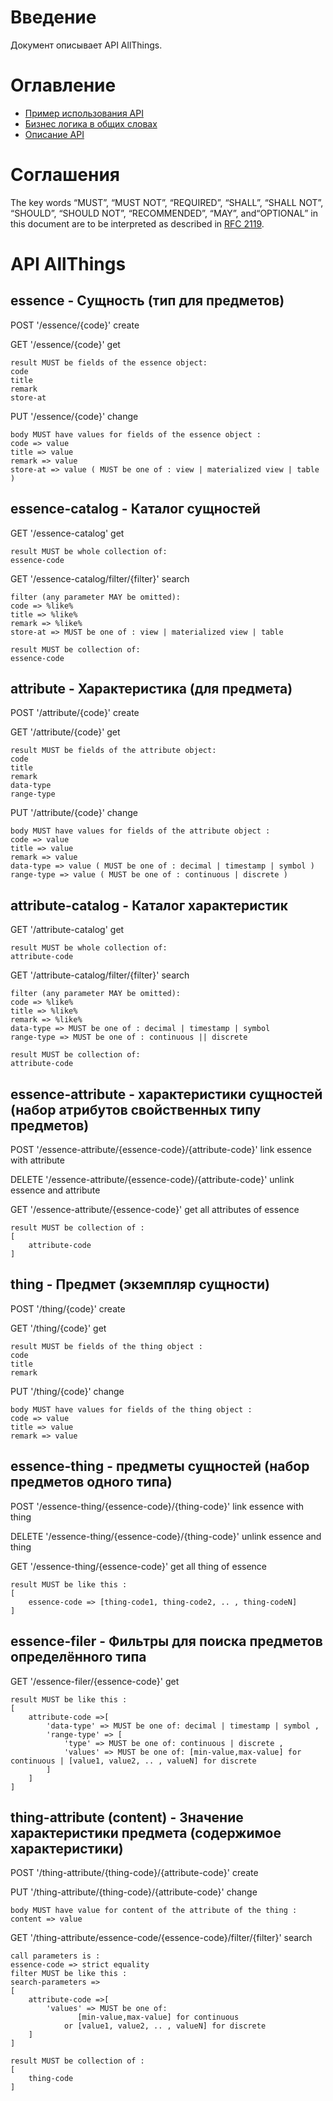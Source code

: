 # Введение
Документ описывает API AllThings.
# Оглавление
- [Пример использования API](/readme.md)
- [Бизнес логика в общих словах](/inner-workings.md)
- [Описание API](/api-specification.md)
# Соглашения

The key words “MUST”, “MUST NOT”, “REQUIRED”, “SHALL”, “SHALL NOT”,
“SHOULD”, “SHOULD NOT”, “RECOMMENDED”, “MAY”, and“OPTIONAL” in this
document are to be interpreted as described in
[RFC 2119](http://tools.ietf.org/html/rfc2119]).


# API AllThings

## essence - Сущность (тип для предметов)

POST '/essence/{code}' create

GET '/essence/{code}' get
```
result MUST be fields of the essence object:
code
title
remark
store-at
```
PUT '/essence/{code}' change
```
body MUST have values for fields of the essence object :
code => value
title => value
remark => value
store-at => value ( MUST be one of : view | materialized view | table )
```
## essence-catalog - Каталог сущностей

GET '/essence-catalog' get
```
result MUST be whole collection of:
essence-code
```
GET '/essence-catalog/filter/{filter}' search
```
filter (any parameter MAY be omitted):
code => %like%
title => %like%
remark => %like%
store-at => MUST be one of : view | materialized view | table

result MUST be collection of:
essence-code
```
## attribute - Характеристика (для предмета)

POST '/attribute/{code}' create

GET '/attribute/{code}' get
```
result MUST be fields of the attribute object:
code
title
remark
data-type
range-type
```
PUT '/attribute/{code}' change
```
body MUST have values for fields of the attribute object :
code => value
title => value
remark => value
data-type => value ( MUST be one of : decimal | timestamp | symbol )
range-type => value ( MUST be one of : continuous | discrete )
```
## attribute-catalog - Каталог характеристик

GET '/attribute-catalog' get
```
result MUST be whole collection of:
attribute-code
```
GET '/attribute-catalog/filter/{filter}' search
```
filter (any parameter MAY be omitted):
code => %like%
title => %like%
remark => %like%
data-type => MUST be one of : decimal | timestamp | symbol
range-type => MUST be one of : continuous || discrete

result MUST be collection of:
attribute-code
```
## essence-attribute - характеристики сущностей (набор атрибутов свойственных типу предметов)

POST '/essence-attribute/{essence-code}/{attribute-code}' link essence
with attribute

DELETE '/essence-attribute/{essence-code}/{attribute-code}' unlink
essence and attribute

GET '/essence-attribute/{essence-code}' get all attributes of essence
```
result MUST be collection of :
[
    attribute-code
]
```
## thing - Предмет (экземпляр сущности)

POST '/thing/{code}' create

GET '/thing/{code}' get
```
result MUST be fields of the thing object :
code
title
remark
```
PUT '/thing/{code}' change
```
body MUST have values for fields of the thing object :
code => value
title => value
remark => value
```
## essence-thing - предметы сущностей (набор предметов одного типа)

POST '/essence-thing/{essence-code}/{thing-code}' link essence with
thing

DELETE '/essence-thing/{essence-code}/{thing-code}' unlink essence and
thing

GET '/essence-thing/{essence-code}' get all thing of essence
```
result MUST be like this :
[
    essence-code => [thing-code1, thing-code2, .. , thing-codeN]
]
```
## essence-filer - Фильтры для поиска предметов определённого типа

GET '/essence-filer/{essence-code}' get
```
result MUST be like this :
[
    attribute-code =>[
        'data-type' => MUST be one of: decimal | timestamp | symbol ,
        'range-type' => [
            'type' => MUST be one of: continuous | discrete ,
            'values' => MUST be one of: [min-value,max-value] for continuous | [value1, value2, .. , valueN] for discrete
        ]
    ]
] 
```
## thing-attribute (content) - Значение характеристики предмета (содержимое характеристики)

POST '/thing-attribute/{thing-code}/{attribute-code}' create

PUT '/thing-attribute/{thing-code}/{attribute-code}' change
```
body MUST have value for content of the attribute of the thing :
content => value 
```

GET '/thing-attribute/essence-code/{essence-code}/filter/{filter}'
search
```
call parameters is :
essence-code => strict equality
filter MUST be like this :
search-parameters => 
[
    attribute-code =>[
        'values' => MUST be one of:
               [min-value,max-value] for continuous 
            or [value1, value2, .. , valueN] for discrete
    ]
] 

result MUST be collection of :
[ 
    thing-code
]
```
